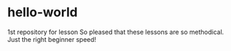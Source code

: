 # hello-world
1st repository for lesson
So pleased that these lessons are so methodical.  Just the right beginner speed!
